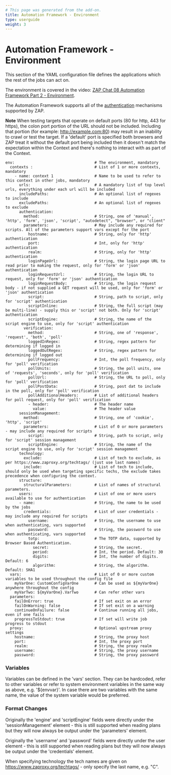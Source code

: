 ```yaml
---
# This page was generated from the add-on.
title: Automation Framework - Environment
type: userguide
weight: 3
---
```


# Automation Framework - Environment

This section of the YAML configuration file defines the applications which the rest of the jobs can act on.


The environment is covered in the video: [ZAP Chat 08 Automation Framework Part 2 - Environment](https://youtu.be/1fcpU54N-mA).


The Automation Framework supports all of the [authentication](/docs/desktop/addons/automation-framework/authentication/) mechanisms supported by ZAP.


**Note** When testing targets that operate on default ports (80 for http, 443 for https), the colon port portion of the URL should not be included.
Including that portion (for example: http://example.com:80) may result in an inability to crawl or test the target. If a 'default' port is specified both
browsers and ZAP treat it without the default port being included then it doesn't match the expectation within the Context and there's nothing to interact with
as part of the Context.

```
env:                                   # The environment, mandatory
  contexts :                           # List of 1 or more contexts, mandatory
    - name: context 1                  # Name to be used to refer to this context in other jobs, mandatory
      urls:                            # A mandatory list of top level urls, everything under each url will be included
      includePaths:                    # An optional list of regexes to include
      excludePaths:                    # An optional list of regexes to exclude
      authentication:
        method:                        # String, one of 'manual', 'http', 'form', 'json', 'script', "autodetect", "browser", or "client"
        parameters:                    # May include any required for scripts. All of the parameters support vars except for the port 
          hostname:                    # String, only for 'http' authentication
          port:                        # Int, only for 'http' authentication
          realm:                       # String, only for 'http' authentication
          loginPageUrl:                # String, the login page URL to read prior to making the request, only for 'form' or 'json' authentication
          loginRequestUrl:             # String, the login URL to request, only for 'form' or 'json' authentication
          loginRequestBody:            # String, the login request body - if not supplied a GET request will be used, only for 'form' or 'json' authentication
          script:                      # String, path to script, only for 'script' authentication
          scriptInline:                # String, the full script (may be multi-line) - supply this or 'script' not both. Only for 'script' authentication
          scriptEngine:                # String, the name of the script engine to use, only for 'script' authentication
        verification:
          method:                      # String, one of 'response', 'request', 'both', 'poll'
          loggedInRegex:               # String, regex pattern for determining if logged in
          loggedOutRegex:              # String, regex pattern for determining if logged out
          pollFrequency:               # Int, the poll frequency, only for 'poll' verification
          pollUnits:                   # String, the poll units, one of 'requests', 'seconds', only for 'poll' verification
          pollUrl:                     # String, the URL to poll, only for 'poll' verification
          pollPostData:                # String, post dat to include in the poll, only for 'poll' verification
          pollAdditionalHeaders:       # List of additional headers for poll request, only for 'poll' verification
          - header:                    # The header name
            value:                     # The header value
      sessionManagement:
        method:                        # String, one of 'cookie', 'http', 'script'
        parameters:                    # List of 0 or more parameters - may include any required for scripts
          script:                      # String, path to script, only for 'script' session management
          scriptEngine:                # String, the name of the script engine to use, only for 'script' session management
      technology:
        exclude:                       # List of tech to exclude, as per https://www.zaproxy.org/techtags/ (just use last names)
        include:                       # List of tech to include, should only be used when targeting specific techs, the exclude takes precedence when configuring the context.
      structure:
        structuralParameters:          # List of names of structural parameters.
      users:                           # List of one or more users available to use for authentication
      - name:                          # String, the name to be used by the jobs
        credentials:                   # List of user credentials - may include any required for scripts
          username:                    # String, the username to use when authenticating, vars supported
          password:                    # String, the password to use when authenticating, vars supported
          totp:                        # The TOTP data, supported by Browser Based Authentication.
            secret:                    # String, the secret.
            period:                    # Int, the period. Default: 30
            digits:                    # Int, the number of digits. Default: 6
            algorithm:                 # String, the algorithm. Default: SHA1
  vars:                                # List of 0 or more custom variables to be used throughout the config file
    myVarOne: CustomConfigVarOne       # Can be used as ${myVarOne} anywhere throughout the config
    myVarTwo: ${myVarOne}.VarTwo       # Can refer other vars
  parameters:
    failOnError: true                  # If set exit on an error
    failOnWarning: false               # If set exit on a warning
    continueOnFailure: false           # Continue running all jobs, even if one fails
    progressToStdout: true             # If set will write job progress to stdout
  proxy:                               # Optional upstream proxy settings
    hostname:                          # String, the proxy host
    port:                              # Int, the proxy port
    realm:                             # String, the proxy realm
    username:                          # String, the proxy username
    password:                          # String, the proxy password
```

### Variables

Variables can be defined in the 'vars' section. They can be hardcoded, refer to other variables or refer to system environment variables in the same way as above, e.g. '${envvar}'. In case there are two variables with the same name, the value of the system variable would be preferred.

### Format Changes

Originally the 'engine' and 'scriptEngine' fields were directly under the 'sessionManagement' element - this is still supported when reading plans but they will now always be output under the 'parameters' element.


Originally the 'username' and 'password' fields were directly under the user element - this is still supported when reading plans but they
will now always be output under the 'credentials' element.


When specifying technology the tech names are given on https://www.zaproxy.org/techtags/ - only specify the last name, e.g. "C".
